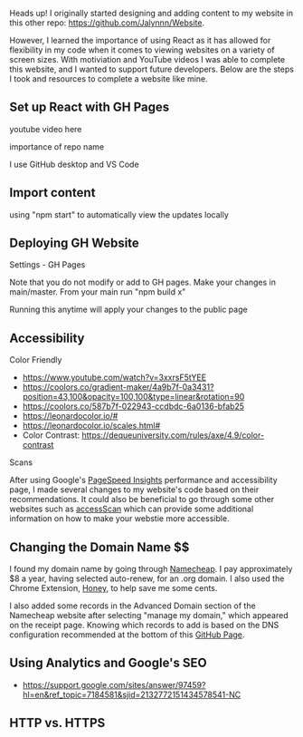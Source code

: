 Heads up! I originally started designing and adding content to my website in this other repo: https://github.com/Jalynnn/Website.

However, I learned the importance of using React as it has allowed for flexibility in my code when it comes to viewing websites on a variety of screen sizes. With motiviation and YouTube videos I was able to complete this website, and I wanted to support future developers. Below are the steps I took and resources to complete a website like mine.

## Set up React with GH Pages

youtube video here

importance of repo name

I use GitHub desktop and VS Code

## Import content

using "npm start" to automatically view the updates locally

## Deploying GH Website

Settings - GH Pages

Note that you do not modify or add to GH pages. Make your changes in main/master. From your main run "npm build x"

Running this anytime will apply your changes to the public page

## Accessibility

Color Friendly

* https://www.youtube.com/watch?v=3xxrsF5tYEE
* https://coolors.co/gradient-maker/4a9b7f-0a3431?position=43,100&opacity=100,100&type=linear&rotation=90
* https://coolors.co/587b7f-022943-ccdbdc-6a0136-bfab25
* https://leonardocolor.io/#
* https://leonardocolor.io/scales.html#
* Color Contrast: https://dequeuniversity.com/rules/axe/4.9/color-contrast

Scans

After using Google's [PageSpeed Insights]([url](https://pagespeed.web.dev/)) performance and accessibility page, I made several changes to my website's code based on their recommendations. It could also be beneficial to go through some other websites such as [accessScan]([url](https://accessibe.com/accessscan)) which can provide some additional information on how to make your webstie more accessible.

## Changing the Domain Name $$

I found my domain name by going through [Namecheap]([url](https://www.namecheap.com/)). I pay approximately $8 a year, having selected auto-renew, for an .org domain. I also used the Chrome Extension, [Honey]([url](https://chromewebstore.google.com/detail/honey-automatic-coupons-r/bmnlcjabgnpnenekpadlanbbkooimhnj?pli=1)), to help save me some cents.

I also added some records in the Advanced Domain section of the Namecheap website after selecting "manage my domain," which appeared on the receipt page. Knowing which records to add is based on the DNS configuration recommended at the bottom of this [GitHub Page]([url](https://docs.github.com/en/pages/getting-started-with-github-pages/securing-your-github-pages-site-with-https)).
 
## Using Analytics and Google's SEO

* https://support.google.com/sites/answer/97459?hl=en&ref_topic=7184581&sjid=2132772151434578541-NC

## HTTP vs. HTTPS
